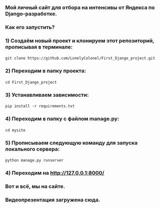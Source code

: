 ### Мой личный сайт для отбора на интенсивы от Яндекса по Django-разработке.
### Как его запустить?
### 1) Создаём новый проект и клонируем этот репозиторий, прописывая в терминале:
#### <command>
    git clone https://github.com/LonelyColonel/First_Django_project.git
#### </command>

### 2) Переходим в папку проекта:
#### <command>
    cd First_Django_project
#### <command>

### 3) Устанавливаем зависимости:
#### <command>
    pip install -r requirements.txt
#### </command>

### 4) Переходим в папку с файлом manage.py:
#### <command>
    cd mysite
#### <command>

### 5) Прописываем следующую команду для запуска локального сервера:
#### <command>
    python manage.py runserver
#### </command>
### 4) Переходим на http://127.0.0.1:8000/
### Вот и всё, мы на сайте.
### Видеопрезентация загружена сюда.
